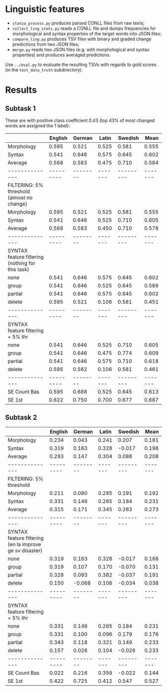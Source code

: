 # Linguistic features

- `stanza_process.py` produces parsed CONLL files from raw texts;
- `collect_ling_stats.py` reads a CONLL file and dumps frequencies for morphological and syntax properties of the target words into JSON files;
- `compare_ling.py` produces TSV files with binary and graded change predictions from two JSON files;
- `merge.py` reads two JSON files (e.g. with morphological and syntax properties) and produces averaged predictions.

Use `../eval.py` to evaluate the resulting TSVs with regards to gold scores (in the `test_data_truth` subdirectory).

# Results

## Subtask 1
These are with positive class coefficient 0.43 (top 43% of most changed words are assigned the 1 label):

|              | English | German | Latin | Swedish |  Mean |
|--------------|---------|--------|-------|---------|-------|
| Morphology   |   0.595 |  0.521 | 0.525 |   0.581 | 0.555 |
| Syntax       |   0.541 |  0.646 | 0.575 |   0.645 | 0.602 |
| Average      |   0.568 |  0.583 | 0.475 |   0.710 | 0.584 |
|--------------|---------|--------|-------|---------|-------|
| FILTERING: 5% threshold  (almost no change)	            |
| Morphology   |   0.595 |  0.521 | 0.525 |   0.581 | 0.555 |
| Syntax       |   0.541 |  0.646 | 0.525 |   0.710 | 0.605 |
| Average      |   0.568 |  0.583 | 0.450 |   0.710 | 0.578 |
|--------------|---------|--------|-------|---------|-------|
| SYNTAX feature filtering (nothing for this task)          |
| none         |   0.541 |  0.646 | 0.575 |   0.645 | 0.602 |
| group        |   0.541 |  0.646 | 0.525 |   0.645 | 0.589 |
| partial      |   0.541 |  0.646 | 0.575 |   0.645 | 0.602 |
| delete       |   0.595 |  0.521 | 0.106 |   0.581 | 0.451 |
|--------------|---------|--------|-------|---------|-------|
| SYNTAX feature filtering + 5% thr                         |
| none         |   0.541 |  0.646 | 0.525 |   0.710 | 0.605 |
| group        |   0.541 |  0.646 | 0.475 |   0.774 | 0.609 |
| partial      |   0.541 |  0.646 | 0.575 |   0.710 | 0.618 |
| delete       |   0.595 |  0.562 | 0.106 |   0.581 | 0.461 |
|--------------|---------|--------|-------|---------|-------|
| SE Count Bas |   0.595 |  0.688 | 0.525 |   0.645 | 0.613 |
| SE 1st       |   0.622 |  0.750 | 0.700 |   0.677 | 0.687 |



## Subtask 2
|              | English | German | Latin | Swedish |  Mean |
|--------------|---------|--------|-------|---------|-------|
| Morphology   |   0.234 |  0.043 | 0.241 |   0.207 | 0.181 |
| Syntax       |   0.319 |  0.163 | 0.328 |  -0.017 | 0.198 |
| Average      |   0.293 |  0.147 | 0.304 |   0.088 | 0.208 |
|--------------|---------|--------|-------|---------|-------|
| FILTERING: 5% threshold                                   |
| Morphology   |   0.211 |  0.080 | 0.285 |   0.191 | 0.192 |
| Syntax       |   0.331 |  0.146 | 0.265 |   0.184 | 0.231 |
| Average      |   0.315 |  0.171 | 0.345 |   0.263 | 0.273 |
|--------------|---------|--------|-------|---------|-------|
| SYNTAX feature filtering (en la improve ge sv disaster) 
| none         |   0.319 |  0.163 | 0.328 |  -0.017 | 0.168 |
| group        |   0.319 |  0.107 | 0.170 |  -0.070 | 0.131 |
| partial      |   0.328 |  0.093 | 0.382 |  -0.037 | 0.191 |
| delete       |   0.150 | -0.068 | 0.106 |  -0.034 | 0.038 |
|--------------|---------|--------|-------|---------|-------|
| SYNTAX feature filtering  + 5% thr                        |
| none         |   0.331 |  0.146 | 0.265 |   0.184 | 0.231 |
| group        |   0.331 |  0.100 | 0.096 |   0.179 | 0.176 |
| partial      |   0.343 |  0.118 | 0.321 |   0.149 | 0.233 |
| delete       |   0.157 |  0.026 | 0.104 |  -0.026 | 0.233 |
|--------------|---------|--------|-------|---------|-------|
| SE Count Bas |   0.022 |  0.216 | 0.359 |  -0.022 | 0.144 |
| SE 1st       |   0.422 |  0.725 | 0.412 |   0.547 | 0.527 |

